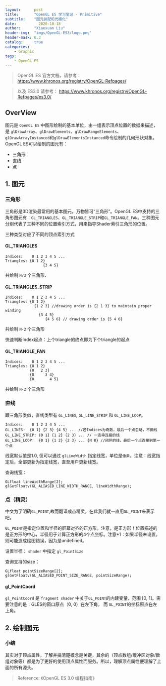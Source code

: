 ```yaml
---
layout:      post
title:       "OpenGL ES 学习笔记 - Primitive"
subtitle:    "图元装配和光栅化"
date:	       2020-10-18
author:      "Xiaoxuan Liu"
header-img:  "imgs/OpenGL-ES3/logo.png"
header-mask: 0.3
catalog:     true
categories:
    - Graphic
tags:
    - OpenGL ES
---
```


> OpenGL ES 官方文档，请参考：
> https://www.khronos.org/registry/OpenGL-Refpages/

> 以及 ES3.0 请参考：
> https://www.khronos.org/registry/OpenGL-Refpages/es3.0/


## OverView

图元是 `OpenGL ES` 中图形绘制的基本单位，由一组表示顶点位置的数据来描述，是 `glDrawArray`、`glDrawElements`、`glDrawRangeElements`、`glDrawArrayInstanced`和`glDrawElementsInstanced`命令绘制的几何形状对象。OpenGL ES可以绘制的图元有：

- 三角形
- 直线
- 点

## 1. 图元

### 三角形

三角形是3D渲染最常用的基本图元，万物皆可“三角形”。OpenGL ES中支持的三角形图元有：`GL_TRIANGLES`、`GL_TRIANGLE_STRIP`和`GL_TRIANGLE_FAN`。三种图元分别代表了三种不同的位置索引方式，用来指导Shader索引三角形的位置。

三种类型对应了不同的顶点索引方式

#### GL_TRIANGLES

```
Indices:    0 1 2 3 4 5 ...
Triangles: {0 1 2}
                 {3 4 5}
```

共绘制 `N/3` 个三角形．

#### GL_TRIANGLES_STRIP

```
Indices:    0 1 2 3 4 5 ...
Triangles: {0 1 2}
             {1 2 3} //drawing order is {2 1 3} to maintain proper winding
               {3 4 5}
                  {4 5 6} // drawing order is {5 4 6}
```

共绘制 `N-2` 个三角形

快速判断Index起点：上个triangle的终点即为下个triangle的起点

#### GL_TRIANGLE_FAN

```
Indices:    0 1 2 3 4 5 ...
Triangles: {0 1 2}
           {0   2 3}
           {0     3 4}
           {0       4 5}
```

共绘制 `N-2` 个三角形

### 直线

跟三角形类似，直线类型有 `GL_LINES`, `GL_LINE_STRIP` 和 `GL_LINE_LOOP`。

```
Indices:    0 1 2 3 4 5 ...
GL_LINES:  {0 1} {2 3} {4 5} ... //若Indices为奇数，最后一个点忽略，不画线
GL_LINE_STRIP: {0 1} {1 2} {2 3} ... // 一连串连接的线
GL_LINE_LOOP:  {0 1} {1 2} {2 3} ... {N 0} //闭环的线，最后一个点连接到第一个点
```

线宽默认值是1.0, 但可以通过 `glLineWidth` 指定线宽，单位是`像素`。注意：线宽指定后，全部更新为指定线宽，直至用户更新线宽。

查询线宽：

```
GLfloat lineWidthRange[2];
glGetFloatv(GL_ALIASED_LINE_WIDTH_RANGE, lineWidthRange);
```

### 点（精灵）

中文为了明确`GL_POINT`,故而翻译成点精灵，在此我们就一直用`GL_POINT`来表示吧。

`GL_POINT`是指定位置和半径的屏幕对齐的正方形。注意，是正方形！位置描述的是正方形的中心，半径用于计算正方形的4个点坐标。注意+1：如果半径未设置，则可能造成绘图错误，因为是undefined。

设置半径： `shader` 中指定 `gl_PointSize`

查询支持的size：

```
GLfloat pointSizeRange[2];
glGetFloatv(GL_ALIASED_POINT_SIZE_RANGE, pointSizeRange);
```

#### gl_PointCoord

`gl_PointCoord` 是 `fragment shader` 中关于`GL_POINT`的内建变量，范围 [0, 1]。需要注意的是：GLES的窗口原点（0, 0）在左下角， 而 `GL_POINT`的坐标原点在左上角。

## 2. 绘制图元




### 小结

其实对于顶点属性，了解并搞清楚概念是关键，其余的（顶点数组/缓冲区对象/数组对象等）都是为了更好的使用顶点属性而服务。所以，理解顶点属性便理解了上面的所有源头。


> Reference: 《OpenGL ES 3.0 编程指南》